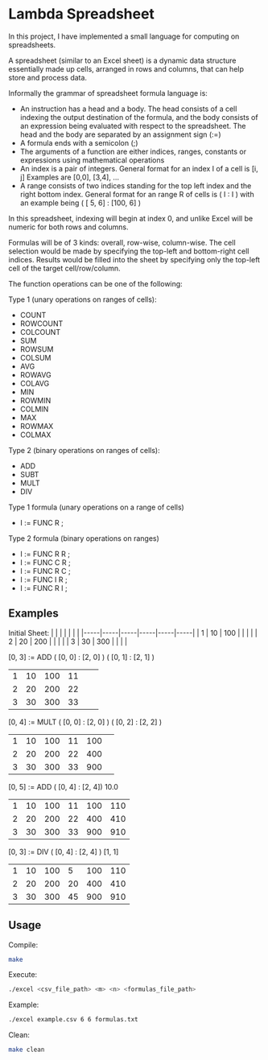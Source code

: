 # Lambda Spreadsheet

In this project, I have implemented a small language for computing on spreadsheets.

A spreadsheet (similar to an Excel sheet) is a dynamic data structure essentially made up cells, arranged in rows and columns, that can help store and process data.

Informally the grammar of spreadsheet formula language is:

- An instruction has a head and a body. The head consists of a cell indexing the output destination of the formula, and the body consists of an expression being evaluated with respect to the spreadsheet. The head and the body are separated by an assignment sign (:=)
- A formula ends with a semicolon (;)
- The arguments of a function are either indices, ranges, constants or expressions using mathematical operations
- An index is a pair of integers. General format for an index I of a cell is [i, j] Examples are [0,0], [3,4], …
- A range consists of two indices standing for the top left index and the right bottom index. General format for an range R of cells is ( I : I ) with an example being ( [ 5, 6] : [100, 6] )

In this spreadsheet, indexing will begin at index 0, and unlike Excel will be numeric for both rows and columns.

Formulas will be of 3 kinds: overall, row-wise, column-wise. The cell selection would be made by specifying the top-left and bottom-right cell indices. Results would be filled into the sheet by specifying only the top-left cell of the target cell/row/column.

The function operations can be one of the following:

Type 1 (unary operations on ranges of cells):

- COUNT
- ROWCOUNT
- COLCOUNT
- SUM
- ROWSUM
- COLSUM
- AVG
- ROWAVG
- COLAVG
- MIN
- ROWMIN
- COLMIN
- MAX
- ROWMAX
- COLMAX

Type 2 (binary operations on ranges of cells):

- ADD
- SUBT
- MULT
- DIV

Type 1 formula (unary operations on a range of cells)

- I := FUNC R ;

Type 2 formula (binary operations on ranges)

- I := FUNC R R ;
- I := FUNC C R ;
- I := FUNC R C ;
- I := FUNC I R ;
- I := FUNC R I ;

## Examples

Initial Sheet:
|     |     |     |     |     |     |
|-----|-----|-----|-----|-----|-----|
|  1  | 10  | 100 |     |     |     |
|  2  | 20  | 200 |     |     |     |
|  3  | 30  | 300 |     |     |     |

[0, 3] := ADD ( [0, 0] : [2, 0] ) ( [0, 1] : [2, 1] )

|     |     |     |     |     |     |
|-----|-----|-----|-----|-----|-----|
|  1  | 10  | 100 | 11  |     |     |
|  2  | 20  | 200 | 22  |     |     |
|  3  | 30  | 300 | 33  |     |     |

[0, 4] := MULT ( [0, 0] : [2, 0] ) ( [0, 2] : [2, 2] )

|     |     |     |     |     |     |
|-----|-----|-----|-----|-----|-----|
|  1  | 10  | 100 | 11  | 100 |     |
|  2  | 20  | 200 | 22  | 400 |     |
|  3  | 30  | 300 | 33  | 900 |     |

[0, 5] := ADD ( [0, 4] : [2, 4]) 10.0

|     |     |     |     |     |     |
|-----|-----|-----|-----|-----|-----|
|  1  | 10  | 100 | 11  | 100 | 110 |
|  2  | 20  | 200 | 22  | 400 | 410 |
|  3  | 30  | 300 | 33  | 900 | 910 |

[0, 3] := DIV ( [0, 4] : [2, 4] ) [1, 1]

|     |     |     |     |     |     |
|-----|-----|-----|-----|-----|-----|
|  1  | 10  | 100 | 5   | 100 | 110 |
|  2  | 20  | 200 | 20  | 400 | 410 |
|  3  | 30  | 300 | 45  | 900 | 910 |

## Usage

Compile:

```bash
make
```

Execute:

```bash
./excel <csv_file_path> <m> <n> <formulas_file_path>
```

Example:

```bash
./excel example.csv 6 6 formulas.txt
```

Clean:

```bash
make clean
```
